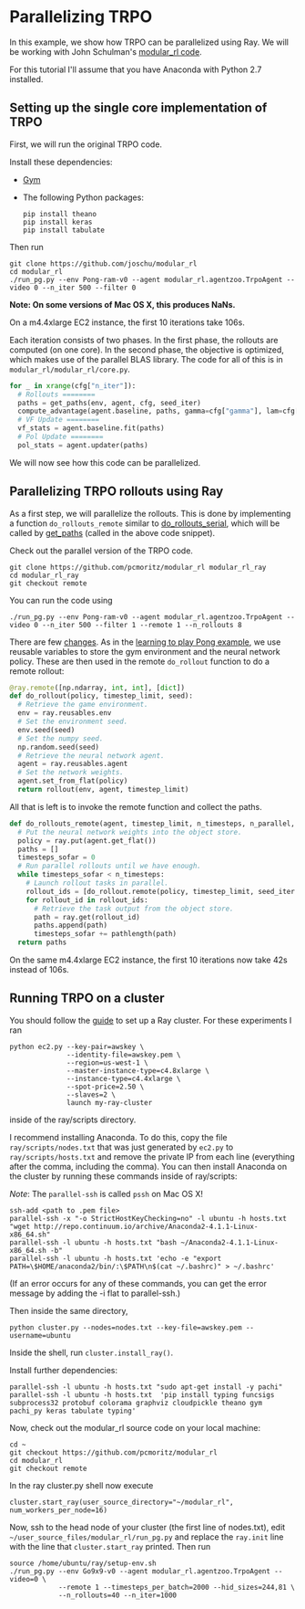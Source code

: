 # Parallelizing TRPO

In this example, we show how TRPO can be parallelized using Ray. We will be
working with John Schulman's
[modular_rl code](https://github.com/joschu/modular_rl).

For this tutorial I'll assume that you have Anaconda with Python 2.7 installed.

## Setting up the single core implementation of TRPO

First, we will run the original TRPO code.

Install these dependencies:

- [Gym](https://gym.openai.com/)
- The following Python packages:

    ```
    pip install theano
    pip install keras
    pip install tabulate
    ```

Then run
```
git clone https://github.com/joschu/modular_rl
cd modular_rl
./run_pg.py --env Pong-ram-v0 --agent modular_rl.agentzoo.TrpoAgent --video 0 --n_iter 500 --filter 0
```

**Note: On some versions of Mac OS X, this produces NaNs.**

On a m4.4xlarge EC2 instance, the first 10 iterations take 106s.


Each iteration consists of two phases. In the first phase, the rollouts are
computed (on one core). In the second phase, the objective is optimized, which
makes use of the parallel BLAS library. The code for all of this is in
`modular_rl/modular_rl/core.py`.

```python
for _ in xrange(cfg["n_iter"]):
  # Rollouts ========
  paths = get_paths(env, agent, cfg, seed_iter)
  compute_advantage(agent.baseline, paths, gamma=cfg["gamma"], lam=cfg["lam"])
  # VF Update ========
  vf_stats = agent.baseline.fit(paths)
  # Pol Update ========
  pol_stats = agent.updater(paths)
```

We will now see how this code can be parallelized.

## Parallelizing TRPO rollouts using Ray

As a first step, we will parallelize the rollouts. This is done by implementing
a function `do_rollouts_remote` similar to
[do_rollouts_serial](https://github.com/joschu/modular_rl/blob/46a6f9a0d363a7bc1c7325ff17e2eb684612a388/modular_rl/core.py#L137),
which will be called by
[get_paths](https://github.com/joschu/modular_rl/blob/46a6f9a0d363a7bc1c7325ff17e2eb684612a388/modular_rl/core.py#L102)
(called in the above code snippet).

Check out the parallel version of the TRPO code.

```
git clone https://github.com/pcmoritz/modular_rl modular_rl_ray
cd modular_rl_ray
git checkout remote
```

You can run the code using
```
./run_pg.py --env Pong-ram-v0 --agent modular_rl.agentzoo.TrpoAgent --video 0 --n_iter 500 --filter 1 --remote 1 --n_rollouts 8
```

There are few [changes](https://github.com/joschu/modular_rl/compare/master...pcmoritz:23d3ebc).
As in the [learning to play Pong example](https://github.com/amplab/ray/tree/master/examples/rl_pong),
we use reusable variables to store the gym environment and the neural network policy. These are
then used in the remote `do_rollout` function to do a remote rollout:

```python
@ray.remote([np.ndarray, int, int], [dict])
def do_rollout(policy, timestep_limit, seed):
  # Retrieve the game environment.
  env = ray.reusables.env
  # Set the environment seed.
  env.seed(seed)
  # Set the numpy seed.
  np.random.seed(seed)
  # Retrieve the neural network agent.
  agent = ray.reusables.agent
  # Set the network weights.
  agent.set_from_flat(policy)
  return rollout(env, agent, timestep_limit)
```

All that is left is to invoke the remote function and collect the paths.

```python
def do_rollouts_remote(agent, timestep_limit, n_timesteps, n_parallel, seed_iter):
  # Put the neural network weights into the object store.
  policy = ray.put(agent.get_flat())
  paths = []
  timesteps_sofar = 0
  # Run parallel rollouts until we have enough.
  while timesteps_sofar < n_timesteps:
    # Launch rollout tasks in parallel.
    rollout_ids = [do_rollout.remote(policy, timestep_limit, seed_iter.next()) for i in range(n_parallel)]
    for rollout_id in rollout_ids:
      # Retrieve the task output from the object store.
      path = ray.get(rollout_id)
      paths.append(path)
      timesteps_sofar += pathlength(path)
  return paths
```

On the same m4.4xlarge EC2 instance, the first 10 iterations now take 42s instead of
106s.

## Running TRPO on a cluster

You should follow the
[guide](https://github.com/amplab/ray/blob/master/doc/using-ray-on-a-cluster.md)
to set up a Ray cluster. For these experiments I ran


```
python ec2.py --key-pair=awskey \
              --identity-file=awskey.pem \
              --region=us-west-1 \
              --master-instance-type=c4.8xlarge \
              --instance-type=c4.4xlarge \
              --spot-price=2.50 \
              --slaves=2 \
              launch my-ray-cluster
```

inside of the ray/scripts directory.

I recommend installing Anaconda. To do this, copy the file
`ray/scripts/nodes.txt` that was just generated by `ec2.py` to
`ray/scripts/hosts.txt` and remove the private IP from each line (everything
after the comma, including the comma). You can then install Anaconda on the
cluster by running these commands inside of ray/scripts:

*Note*: The `parallel-ssh` is called `pssh` on Mac OS X!

```
ssh-add <path to .pem file>
parallel-ssh -x "-o StrictHostKeyChecking=no" -l ubuntu -h hosts.txt "wget http://repo.continuum.io/archive/Anaconda2-4.1.1-Linux-x86_64.sh"
parallel-ssh -l ubuntu -h hosts.txt "bash ~/Anaconda2-4.1.1-Linux-x86_64.sh -b"
parallel-ssh -l ubuntu -h hosts.txt 'echo -e "export PATH=\$HOME/anaconda2/bin/:\$PATH\n$(cat ~/.bashrc)" > ~/.bashrc'
```

(If an error occurs for any of these commands, you can get the error message by
adding the -i flat to parallel-ssh.)


Then inside the same directory,

```
python cluster.py --nodes=nodes.txt --key-file=awskey.pem --username=ubuntu
```

Inside the shell, run `cluster.install_ray()`.

Install further dependencies:

```
parallel-ssh -l ubuntu -h hosts.txt "sudo apt-get install -y pachi"
parallel-ssh -l ubuntu -h hosts.txt  'pip install typing funcsigs subprocess32 protobuf colorama graphviz cloudpickle theano gym pachi_py keras tabulate typing'
```

Now, check out the modular_rl source code on your local machine:

```
cd ~
git checkout https://github.com/pcmoritz/modular_rl
cd modular_rl
git checkout remote
```

In the ray cluster.py shell now execute

```
cluster.start_ray(user_source_directory="~/modular_rl", num_workers_per_node=16)
```

Now, ssh to the head node of your cluster (the first line of nodes.txt), edit
`~/user_source_files/modular_rl/run_pg.py` and replace the `ray.init` line
with the line that `cluster.start_ray` printed. Then run

```
source /home/ubuntu/ray/setup-env.sh
./run_pg.py --env Go9x9-v0 --agent modular_rl.agentzoo.TrpoAgent --video=0 \
            --remote 1 --timesteps_per_batch=2000 --hid_sizes=244,81 \
            --n_rollouts=40 --n_iter=1000
```
